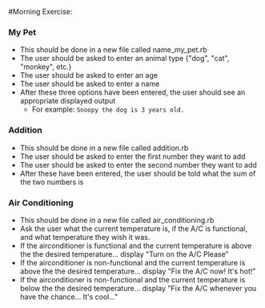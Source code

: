 #Morning Exercise:

### My Pet
- This should be done in a new file called name_my_pet.rb
- The user should be asked to enter an animal type {"dog", "cat", "monkey", etc.}
- The user should be asked to enter an age
- The user should be asked to enter a name
- After these three options have been entered, the user should see an appropriate displayed output
  - For example:
  `Snoopy the dog is 3 years old.`

### Addition
- This should be done in a new file called addition.rb
- The user should be asked to enter the first number they want to add
- The user should be asked to enter the second number they want to add
- After these have been entered, the user should be told what the sum of the two numbers is

### Air Conditioning
- This should be done in a new file called air_conditioning.rb
- Ask the user what the current temperature is, if the A/C is functional, and what temperature they wish it was.
- If the airconditioner is functional and the current temperature is above the the desired temperature... display "Turn on the A/C Please"
- If the airconditioner is non-functional and the current temperature is above the the desired temperature... display "Fix the A/C now!  It's hot!"
- If the airconditioner is non-functional and the current temperature is below the the desired temperature... display "Fix the A/C whenever you have the chance...  It's cool..."